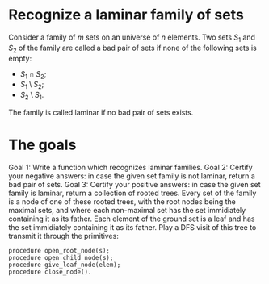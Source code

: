 # Recognize a laminar family of sets

Consider a family of $m$ sets on an universe of $n$ elements.
Two sets $S_1$ and $S_2$ of the family are called a bad pair of sets if none of the following sets is empty:

* $S_1\cap S_2$;
* $S_1\setminus S_2$;
* $S_2\setminus S_1$.

The family is called laminar if no bad pair of sets exists.

# The goals

Goal 1: Write a function which recognizes laminar families.
Goal 2: Certify your negative answers: in case the given set family is not laminar, return a bad pair of sets.
Goal 3: Certify your positive answers: in case the given set family is laminar, return a collection of rooted trees. Every set of the family is a node of one of these rooted trees, with the root nodes being the maximal sets, and where each non-maximal set has the set immidiately containing it as its father.
Each element of the ground set is a leaf and has the set immidiately containing it as its father.
Play a DFS visit of this tree to transmit it through the primitives:

    procedure open_root_node(s);
    procedure open_child_node(s);
    procedure give_leaf_node(elem);
    procedure close_node().




